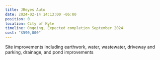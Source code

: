 ```yaml
---
title: JReyes Auto
date: 2024-02-14 14:13:00 -06:00
position: 0
location: City of Kyle
timeline: Ongoing, Expected completion September 2024
cost: "$590,000"
---
```


Site improvements including earthwork, water, wastewater, driveway and parking, drainage, and pond improvements